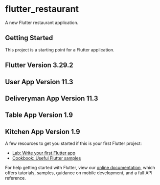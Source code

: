 # flutter_restaurant

A new Flutter restaurant application.

## Getting Started

This project is a starting point for a Flutter application.

## Flutter Version 3.29.2
## User App Version 11.3
## Deliveryman App Version 11.3
## Table App Version 1.9
## Kitchen App Version 1.9


A few resources to get you started if this is your first Flutter project:

- [Lab: Write your first Flutter app](https://flutter.dev/docs/get-started/codelab)
- [Cookbook: Useful Flutter samples](https://flutter.dev/docs/cookbook)

For help getting started with Flutter, view our
[online documentation](https://flutter.dev/docs), which offers tutorials,
samples, guidance on mobile development, and a full API reference.


